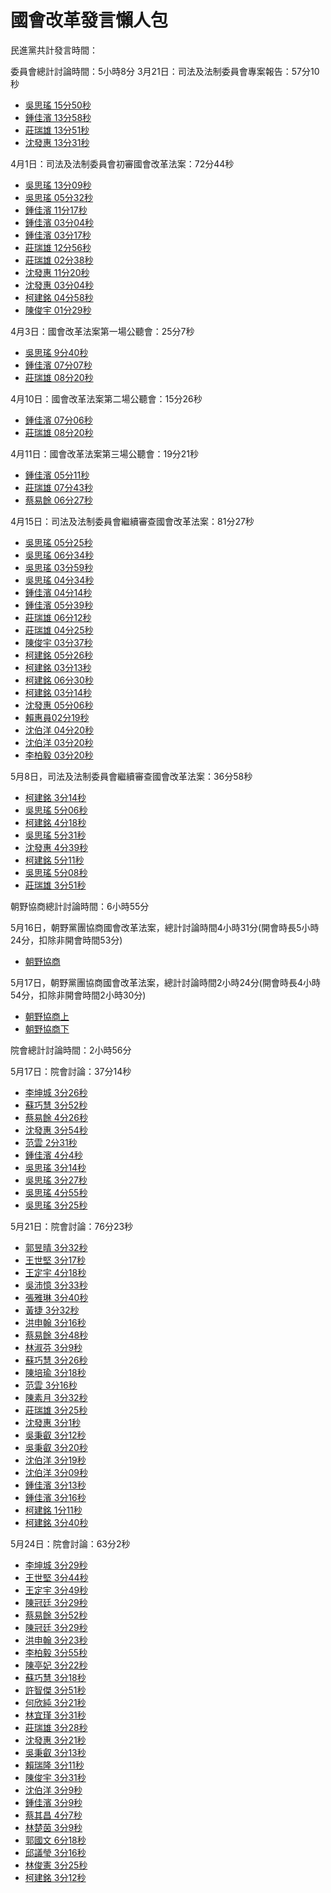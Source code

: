 # 國會改革發言懶人包

民進黨共計發言時間：

委員會總計討論時間：5小時8分
3月21日：司法及法制委員會專案報告：57分10秒
- [吳思瑤 15分50秒]( https://ivod.ly.gov.tw/Play/Clip/1M/150234)
- [鍾佳濱 13分58秒]( https://ivod.ly.gov.tw/Play/Clip/1M/150208)
- [莊瑞雄 13分51秒]( https://ivod.ly.gov.tw/Play/Clip/1M/150204)
- [沈發惠 13分31秒]( https://ivod.ly.gov.tw/Play/Clip/1M/150196)

4月1日：司法及法制委員會初審國會改革法案：72分44秒
- [吳思瑤 13分09秒]( https://ivod.ly.gov.tw/Play/Clip/1M/150772)
- [吳思瑤 05分32秒]( https://ivod.ly.gov.tw/Play/Clip/1M/150681)
- [鍾佳濱 11分17秒]( https://ivod.ly.gov.tw/Play/Clip/1M/150758)
- [鍾佳濱 03分04秒]( https://ivod.ly.gov.tw/Play/Clip/1M/150687)
- [鍾佳濱 03分17秒]( https://ivod.ly.gov.tw/Play/Clip/1M/150680)
- [莊瑞雄 12分56秒]( https://ivod.ly.gov.tw/Play/Clip/1M/150737)
- [莊瑞雄 02分38秒]( https://ivod.ly.gov.tw/Play/Clip/1M/150682)
- [沈發惠 11分20秒]( https://ivod.ly.gov.tw/Play/Clip/1M/150723)
- [沈發惠 03分04秒]( https://ivod.ly.gov.tw/Play/Clip/1M/150683)
- [柯建銘 04分58秒]( https://ivod.ly.gov.tw/Play/Clip/1M/150693)
- [陳俊宇 01分29秒]( https://ivod.ly.gov.tw/Play/Clip/1M/150695)

4月3日：國會改革法案第一場公聽會：25分7秒
- [吳思瑤 9分40秒]( https://ivod.ly.gov.tw/Play/Clip/1M/150863)
- [鍾佳濱 07分07秒]( https://ivod.ly.gov.tw/Play/Clip/1M/150872)
- [莊瑞雄 08分20秒]( https://ivod.ly.gov.tw/Play/Clip/1M/150868)

4月10日：國會改革法案第二場公聽會：15分26秒
- [鍾佳濱 07分06秒]( https://ivod.ly.gov.tw/Play/Clip/1M/150981)
- [莊瑞雄 08分20秒]( https://ivod.ly.gov.tw/Play/Clip/1M/150984)

4月11日：國會改革法案第三場公聽會：19分21秒
- [鍾佳濱 05分11秒]( https://ivod.ly.gov.tw/Play/Clip/1M/151032)
- [莊瑞雄 07分43秒]( https://ivod.ly.gov.tw/Play/Clip/1M/151062)
- [蔡易餘 06分27秒]( https://ivod.ly.gov.tw/Play/Clip/1M/151064)

4月15日：司法及法制委員會繼續審查國會改革法案：81分27秒
- [吳思瑤 05分25秒]( https://ivod.ly.gov.tw/Play/Clip/1M/151181)
- [吳思瑤 06分34秒]( https://ivod.ly.gov.tw/Play/Clip/1M/151127)
- [吳思瑤 03分59秒]( https://ivod.ly.gov.tw/Play/Clip/1M/151107)
- [吳思瑤 04分34秒]( https://ivod.ly.gov.tw/Play/Clip/1M/151089)
- [鍾佳濱 04分14秒]( https://ivod.ly.gov.tw/Play/Clip/1M/151085)
- [鍾佳濱 05分39秒]( https://ivod.ly.gov.tw/Play/Clip/1M/151186)
- [莊瑞雄 06分12秒]( https://ivod.ly.gov.tw/Play/Clip/1M/151182)
- [莊瑞雄 04分25秒]( https://ivod.ly.gov.tw/Play/Clip/1M/151091)
- [陳俊宇 03分37秒]( https://ivod.ly.gov.tw/Play/Clip/1M/151090)
- [柯建銘 05分26秒]( https://ivod.ly.gov.tw/Play/Clip/1M/151126)
- [柯建銘 03分13秒]( https://ivod.ly.gov.tw/Play/Clip/1M/151123)
- [柯建銘 06分30秒]( https://ivod.ly.gov.tw/Play/Clip/1M/151098)
- [柯建銘 03分14秒]( https://ivod.ly.gov.tw/Play/Clip/1M/151084)
- [沈發惠 05分06秒]( https://ivod.ly.gov.tw/Play/Clip/1M/151088)
- [賴惠員02分19秒]( https://ivod.ly.gov.tw/Play/Clip/1M/151185)
- [沈伯洋 04分20秒]( https://ivod.ly.gov.tw/Play/Clip/1M/151179)
- [沈伯洋 03分20秒]( https://ivod.ly.gov.tw/Play/Clip/1M/151099)
- [李柏毅 03分20秒]( https://ivod.ly.gov.tw/Play/Clip/1M/151102)

5月8日，司法及法制委員會繼續審查國會改革法案：36分58秒
- [柯建銘 3分14秒](https://ivod.ly.gov.tw/Play/Clip/1M/152251)
- [吳思瑤 5分06秒]( https://ivod.ly.gov.tw/Play/Clip/1M/152252)
- [柯建銘 4分18秒]( https://ivod.ly.gov.tw/Play/Clip/1M/152257)
- [吳思瑤 5分31秒]( https://ivod.ly.gov.tw/Play/Clip/1M/152262)
- [沈發惠 4分39秒]( https://ivod.ly.gov.tw/Play/Clip/1M/152263)
- [柯建銘 5分11秒]( https://ivod.ly.gov.tw/Play/Clip/1M/152271)
- [吳思瑤 5分08秒]( https://ivod.ly.gov.tw/Play/Clip/1M/152298)
- [莊瑞雄 3分51秒]( https://ivod.ly.gov.tw/Play/Clip/1M/152301)



朝野協商總計討論時間：6小時55分

5月16日，朝野黨團協商國會改革法案，總計討論時間4小時31分(開會時長5小時24分，扣除非開會時間53分)
- [朝野協商]( https://ivod.ly.gov.tw/Play/Full/1M/15924)


5月17日，朝野黨團協商國會改革法案，總計討論時間2小時24分(開會時長4小時54分，扣除非開會時間2小時30分)
- [朝野協商上]( https://ivod.ly.gov.tw/Play/Full/1M/15927)
- [朝野協商下]( https://ivod.ly.gov.tw/Play/Full/1M/15928)

院會總計討論時間：2小時56分

5月17日：院會討論：37分14秒
- [李坤城 3分26秒]( https://ivod.ly.gov.tw/Play/Clip/1M/152673)
- [蘇巧慧 3分52秒]( https://ivod.ly.gov.tw/Play/Clip/1M/152672)
- [蔡易餘 4分26秒]( https://ivod.ly.gov.tw/Play/Clip/1M/152671)
- [沈發惠 3分54秒]( https://ivod.ly.gov.tw/Play/Clip/1M/152669)
- [范雲 2分31秒]( https://ivod.ly.gov.tw/Play/Clip/1M/152667)
- [鍾佳濱 4分4秒]( https://ivod.ly.gov.tw/Play/Clip/1M/152663)
- [吳思瑤 3分14秒]( https://ivod.ly.gov.tw/Play/Clip/1M/152670)
- [吳思瑤 3分27秒]( https://ivod.ly.gov.tw/Play/Clip/1M/152668)
- [吳思瑤 4分55秒]( https://ivod.ly.gov.tw/Play/Clip/1M/152665)
- [吳思瑤 3分25秒]( https://ivod.ly.gov.tw/Play/Clip/1M/152664)


5月21日：院會討論：76分23秒
- [郭昱晴 3分32秒]( https://ivod.ly.gov.tw/Play/Clip/1M/152728)
- [王世堅 3分17秒]( https://ivod.ly.gov.tw/Play/Clip/1M/152726)
- [王定宇 4分18秒]( https://ivod.ly.gov.tw/Play/Clip/1M/152725)
- [吳沛憶 3分33秒]( https://ivod.ly.gov.tw/Play/Clip/1M/152724)
- [張雅琳 3分40秒]( https://ivod.ly.gov.tw/Play/Clip/1M/152723)
- [黃捷 3分32秒]( https://ivod.ly.gov.tw/Play/Clip/1M/152722)
- [洪申翰 3分16秒]( https://ivod.ly.gov.tw/Play/Clip/1M/152721)
- [蔡易餘 3分48秒]( https://ivod.ly.gov.tw/Play/Clip/1M/152720)
- [林淑芬 3分9秒]( https://ivod.ly.gov.tw/Play/Clip/1M/152719)
- [蘇巧慧 3分26秒]( https://ivod.ly.gov.tw/Play/Clip/1M/152718)
- [陳培瑜 3分18秒]( https://ivod.ly.gov.tw/Play/Clip/1M/152729)
- [范雲 3分16秒]( https://ivod.ly.gov.tw/Play/Clip/1M/152730)
- [陳素月 3分32秒]( https://ivod.ly.gov.tw/Play/Clip/1M/152731)
- [莊瑞雄 3分25秒]( https://ivod.ly.gov.tw/Play/Clip/1M/152717)
- [沈發惠 3分1秒]( https://ivod.ly.gov.tw/Play/Clip/1M/152705)
- [吳秉叡 3分12秒]( https://ivod.ly.gov.tw/Play/Clip/1M/152706)
- [吳秉叡 3分20秒]( https://ivod.ly.gov.tw/Play/Clip/1M/152727)
- [沈伯洋 3分19秒]( https://ivod.ly.gov.tw/Play/Clip/1M/152732)
- [沈伯洋 3分09秒]( https://ivod.ly.gov.tw/Play/Clip/1M/152704)
- [鍾佳濱 3分13秒]( https://ivod.ly.gov.tw/Play/Clip/1M/152733)
- [鍾佳濱 3分16秒]( https://ivod.ly.gov.tw/Play/Clip/1M/152703)
- [柯建銘 1分11秒]( https://ivod.ly.gov.tw/Play/Clip/1M/152702)
- [柯建銘 3分40秒]( https://ivod.ly.gov.tw/Play/Clip/1M/152701)

5月24日：院會討論：63分2秒
- [李坤城 3分29秒]( https://ivod.ly.gov.tw/Play/Clip/1M/152973)
- [王世堅 3分44秒]( https://ivod.ly.gov.tw/Play/Clip/1M/152968)
- [王定宇 3分49秒]( https://ivod.ly.gov.tw/Play/Clip/1M/152965)
- [陳冠廷 3分29秒]( https://ivod.ly.gov.tw/Play/Clip/1M/152937)
- [蔡易餘 3分52秒]( https://ivod.ly.gov.tw/Play/Clip/1M/152974)
- [陳冠廷 3分29秒]( https://ivod.ly.gov.tw/Play/Clip/1M/152972)
- [洪申翰 3分23秒]( https://ivod.ly.gov.tw/Play/Clip/1M/152959)
- [李柏毅 3分55秒]( https://ivod.ly.gov.tw/Play/Clip/1M/152971)
- [陳亭妃 3分22秒]( https://ivod.ly.gov.tw/Play/Clip/1M/152970)
- [蘇巧慧 3分18秒]( https://ivod.ly.gov.tw/Play/Clip/1M/152963)
- [許智傑 3分51秒]( https://ivod.ly.gov.tw/Play/Clip/1M/152969)
- [何欣純 3分21秒]( https://ivod.ly.gov.tw/Play/Clip/1M/152967)
- [林宜瑾 3分31秒]( https://ivod.ly.gov.tw/Play/Clip/1M/152966)
- [莊瑞雄 3分28秒]( https://ivod.ly.gov.tw/Play/Clip/1M/152954)
- [沈發惠 3分21秒]( https://ivod.ly.gov.tw/Play/Clip/1M/152960)
- [吳秉叡 3分13秒]( https://ivod.ly.gov.tw/Play/Clip/1M/152956)
- [賴瑞隆 3分11秒]( https://ivod.ly.gov.tw/Play/Clip/1M/152964)
- [陳俊宇 3分31秒]( https://ivod.ly.gov.tw/Play/Clip/1M/152962)
- [沈伯洋 3分9秒]( https://ivod.ly.gov.tw/Play/Clip/1M/152955)
- [鍾佳濱 3分9秒]( https://ivod.ly.gov.tw/Play/Clip/1M/152952)
- [蔡其昌 4分7秒]( https://ivod.ly.gov.tw/Play/Clip/1M/152951)
- [林楚茵 3分9秒]( https://ivod.ly.gov.tw/Play/Clip/1M/152953)
- [郭國文 6分18秒]( https://ivod.ly.gov.tw/Play/Clip/1M/152957)
- [邱議瑩 3分16秒]( https://ivod.ly.gov.tw/Play/Clip/1M/152958)
- [林俊憲 3分25秒]( https://ivod.ly.gov.tw/Play/Clip/1M/152961)
- [柯建銘 3分12秒]( https://ivod.ly.gov.tw/Play/Clip/1M/152950)
